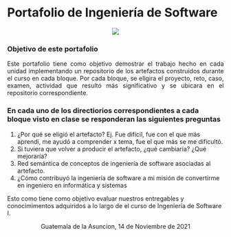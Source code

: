 # Portafolio de Ingeniería de Software
<div align="center">
 <img src= "https://i.imgur.com/3bc97R1.png">
</div>

### Objetivo de este portafolio
<div style="text-align:justify"> Este portafolio tiene como objetivo demostrar el trabajo hecho en cada unidad implementando un repositorio de los artefactos construidos durante el curso en cada bloque. Por cada bloque, se eligira el proyecto, reto, caso, examen, actividad que resultó más significativo y se ubicara en el repositorio correspondiente.</div>

### En cada uno de los directiorios correspondientes a cada bloque visto en clase se responderan las siguientes preguntas
 1. ¿Por qué se eligió el artefacto? Ej. Fue difícil, fue con el que más aprendí, me ayudó a comprender x tema, fue el que más se me dificultó.
 2. Si tuviera que volver a producir el artefacto, ¿qué cambiaría? ¿Qué mejoraría?
 3. Red semántica de conceptos de ingeniería de software asociadas al artefacto.
 4. ¿Cómo contribuyó la ingeniería de software a mi misión de convertirme en ingeniero en informática y sistemas


Esto como tiene como objetivo evaluar nuestros entregables y conocimimentos adquiridos a lo largo de el curso de Ingeniería de Software I.


<p align="center"> Guatemala de la Asuncion, 14 de Noviembre de 2021</p>

